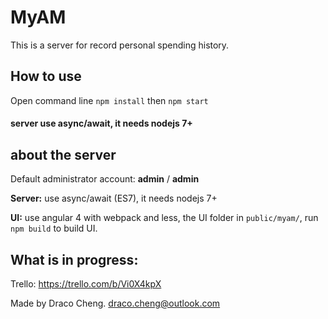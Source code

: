 # MyAM

This is a server for record personal spending history.

## How to use
 Open command line ```npm install``` then ```npm start```
 
 #### server use async/await, it needs nodejs 7+

## about the server
Default administrator account: __admin__ / __admin__

__Server:__ use async/await (ES7), it needs nodejs 7+

__UI:__ use angular 4 with webpack and less, the UI folder in ```public/myam/```, run ```npm build``` to build UI.

## What is in progress:
Trello: https://trello.com/b/Vi0X4kpX



Made by Draco Cheng.
draco.cheng@outlook.com





